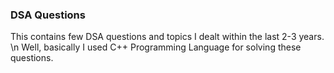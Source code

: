 ### DSA Questions
This contains few DSA questions and topics I dealt within the last 2-3 years.
\n
Well, basically I used C++ Programming Language for solving these questions.
